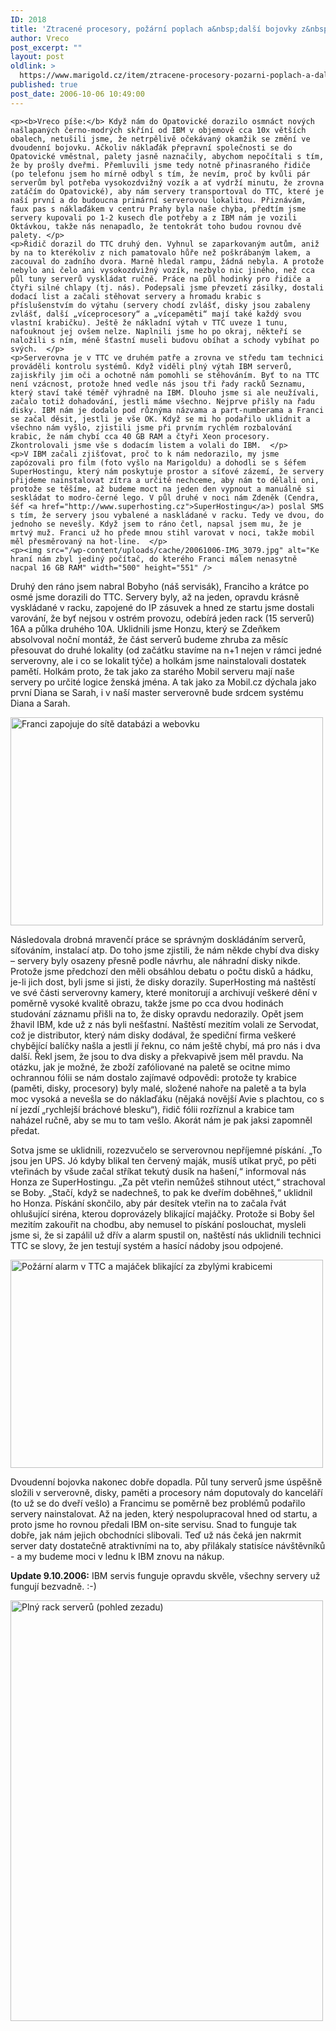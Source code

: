 ```yaml
---
ID: 2018
title: 'Ztracené procesory, požární poplach a&nbsp;další bojovky z&nbsp;instalace serverů'
author: Vreco
post_excerpt: ""
layout: post
oldlink: >
  https://www.marigold.cz/item/ztracene-procesory-pozarni-poplach-a-dalsi-bojovky-z-instalace-serveru
published: true
post_date: 2006-10-06 10:49:00
---
```

	<p><b>Vreco píše:</b> Když nám do Opatovické dorazilo osmnáct nových našlapaných černo-modrých skříní od IBM v objemově cca 10x větších obalech, netušili jsme, že netrpělivě očekávaný okamžik se změní ve dvoudenní bojovku. Ačkoliv náklaďák přepravní společnosti se do Opatovické vměstnal, palety jasně naznačily, abychom nepočítali s tím, že by prošly dveřmi. Přemluvili jsme tedy notně přinasraného řidiče (po telefonu jsem ho mírně odbyl s tím, že nevím, proč by kvůli pár serverům byl potřeba vysokozdvižný vozík a ať vydrží minutu, že zrovna zatáčím do Opatovické), aby nám servery transportoval do TTC, které je naší první a do budoucna primární serverovou lokalitou. Přiznávám, faux pas s náklaďákem v centru Prahy byla naše chyba, předtím jsme servery kupovali po 1-2 kusech dle potřeby a z IBM nám je vozili Oktávkou, takže nás nenapadlo, že tentokrát toho budou rovnou dvě palety. </p>
	<p>Řidič dorazil do TTC druhý den. Vyhnul se zaparkovaným autům, aniž by na to kterékoliv z nich pamatovalo hůře než poškrábaným lakem, a zacouval do zadního dvora. Marně hledal rampu, žádná nebyla. A protože nebylo ani čelo ani vysokozdvižný vozík, nezbylo nic jiného, než cca půl tuny serverů vyskládat ručně. Práce na půl hodinky pro řidiče a čtyři silné chlapy (tj. nás). Podepsali jsme převzetí zásilky, dostali dodací list a začali stěhovat servery a hromadu krabic s příslušenstvím do výtahu (servery chodí zvlášť, disky jsou zabaleny zvlášť, další „víceprocesory“ a „vícepaměti“ mají také každý svou vlastní krabičku). Ještě že nákladní výtah v TTC uveze 1 tunu, nafouknout jej ovšem nelze. Naplnili jsme ho po okraj, někteří se naložili s ním, méně šťastní museli budovu obíhat a schody vybíhat po svých.  </p>
	<p>Serverovna je v TTC ve druhém patře a zrovna ve středu tam technici prováděli kontrolu systémů. Když viděli plný výtah IBM serverů, zajiskřily jim oči a ochotně nám pomohli se stěhováním. Byť to na TTC není vzácnost, protože hned vedle nás jsou tři řady racků Seznamu, který staví také téměř výhradně na IBM. Dlouho jsme si ale neužívali, začalo totiž dohadování, jestli máme všechno. Nejprve přišly na řadu disky. IBM nám je dodalo pod různýma názvama a part-numberama a Franci se začal děsit, jestli je vše OK. Když se mi ho podařilo uklidnit a všechno nám vyšlo, zjistili jsme při prvním rychlém rozbalování krabic, že nám chybí cca 40 GB RAM a čtyři Xeon procesory. Zkontrolovali jsme vše s dodacím listem a volali do IBM.  </p>
	<p>V IBM začali zjišťovat, proč to k nám nedorazilo, my jsme zapózovali pro film (foto vyšlo na Marigoldu) a dohodli se s šéfem SuperHostingu, který nám poskytuje prostor a síťové zázemí, že servery přijdeme nainstalovat zítra a určitě nechceme, aby nám to dělali oni, protože se těšíme, až budeme moct na jeden den vypnout a manuálně si seskládat to modro-černé lego. V půl druhé v noci nám Zdeněk (Cendra, šéf <a href="http://www.superhosting.cz">SuperHostingu</a>) poslal SMS s tím, že servery jsou vybalené a naskládané v racku. Tedy ve dvou, do jednoho se nevešly. Když jsem to ráno četl, napsal jsem mu, že je mrtvý muž. Franci už ho přede mnou stihl varovat v noci, takže mobil měl přesměrovaný na hot-line.  </p>
	<p><img src="/wp-content/uploads/cache/20061006-IMG_3079.jpg" alt="Ke hraní nám zbyl jediný počítač, do kterého Franci málem nenasytně nacpal 16 GB RAM" width="500" height="551" />
</p>
<!--more-->	<p>Druhý den ráno jsem nabral Bobyho (náš servisák), Franciho a krátce po osmé jsme dorazili do TTC. Servery byly, až na jeden, opravdu krásně vyskládané v racku, zapojené do IP zásuvek a hned ze startu jsme dostali varování, že byť nejsou v ostrém provozu, odebírá jeden rack (15 serverů) 16A a půlka druhého 10A. Uklidnili jsme Honzu, který se Zdeňkem absolvoval noční montáž, že část serverů budeme zhruba za měsíc přesouvat do druhé lokality (od začátku stavíme na n+1 nejen v rámci jedné serverovny, ale i co se lokalit týče) a holkám jsme nainstalovali dostatek pamětí. Holkám proto, že tak jako za starého Mobil serveru mají naše servery po určité logice ženská jména. A tak jako za Mobil.cz dýchala jako první Diana se Sarah, i v naší master serverovně bude srdcem systému Diana a Sarah.  </p>
	<p><img src="/wp-content/uploads/cache/20061006-IMG_3096.jpg" alt="Franci zapojuje do sítě databázi a webovku" width="500" height="333" /></p>
	<p>Následovala drobná mravenčí práce se správným doskládáním serverů, síťováním, instalací atp. Do toho jsme zjistili, že nám někde chybí dva disky – servery byly osazeny přesně podle návrhu, ale náhradní disky nikde. Protože jsme předchozí den měli obsáhlou debatu o počtu disků a hádku, je-li jich dost, byli jsme si jisti, že disky dorazily. SuperHosting má naštěstí ve své části serverovny kamery, které monitorují a archivují veškeré dění v poměrně vysoké kvalitě obrazu, takže jsme po cca dvou hodinách studování záznamu přišli na to, že disky opravdu nedorazily. Opět jsem žhavil IBM, kde už z nás byli nešťastní. Naštěstí mezitím volali ze Servodat, což je distributor, který nám disky dodával, že spediční firma veškeré chybějící balíčky našla a jestli jí řeknu, co nám ještě chybí, má pro nás i dva další. Řekl jsem, že jsou to dva disky a překvapivě jsem měl pravdu. Na otázku, jak je možné, že zboží zafóliované na paletě se ocitne mimo ochrannou fólii se nám dostalo zajímavé odpovědi: protože ty krabice (paměti, disky, procesory) byly malé, složené nahoře na paletě a ta byla moc vysoká a nevešla se do náklaďáku (nějaká novější Avie s plachtou, co s ní jezdí „rychlejší bráchové blesku“), řidič fólii rozříznul a krabice tam naházel ručně, aby se mu to tam vešlo. Akorát nám je pak jaksi zapomněl předat. </p>
	<p>Sotva jsme se uklidnili, rozezvučelo se serverovnou nepříjemné pískání. „To jsou jen UPS. Jó kdyby blikal ten červený maják, musíš utíkat pryč, po pěti vteřinách by všude začal stříkat tekutý dusík na hašení,“ informoval nás Honza ze SuperHostingu. „Za pět vteřin nemůžeš stihnout utéct,“ strachoval se Boby. „Stačí, když se nadechneš, to pak ke dveřím doběhneš,“ uklidnil ho Honza. Pískání skončilo, aby pár desítek vteřin na to začala řvát ohlušující siréna, kterou doprovázely blikající majáčky. Protože si Boby šel mezitím zakouřit na chodbu, aby nemusel to pískání poslouchat, mysleli jsme si, že si zapálil už dřív a alarm spustil on, naštěstí nás uklidnili technici TTC se slovy, že jen testují systém a hasící nádoby jsou odpojené.</p>
	<p><img src="/wp-content/uploads/cache/20061006-IMG_3155.jpg" alt="Požární alarm v TTC a majáček blikající za zbylými krabicemi" width="500" height="333" /></p>
	<p>Dvoudenní bojovka nakonec dobře dopadla. Půl tuny serverů jsme úspěšně složili v serverovně, disky, paměti a procesory nám doputovaly do kanceláří (to už se do dveří vešlo) a Francimu se poměrně bez problémů podařilo servery nainstalovat. Až na jeden, který nespolupracoval hned od startu, a proto jsme ho rovnou předali IBM on-site servisu. Snad to funguje tak dobře, jak nám jejich obchodníci slibovali. Teď už nás čeká jen nakrmit server daty dostatečně atraktivními na to, aby přilákaly statisíce návštěvníků - a my budeme moci v lednu k IBM znovu na nákup.
</p>
	<p><b>Update 9.10.2006:</b> IBM servis funguje opravdu skvěle, všechny servery už fungují bezvadně. :-)</p>
	<p><img src="/wp-content/uploads/cache/20061006-IMG_3075.jpg" alt="Plný rack serverů (pohled zezadu)" width="500" height="673" />
</p>